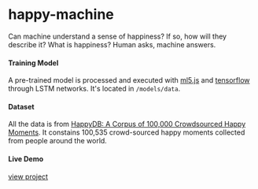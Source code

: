 # happy-machine
Can machine understand a sense of happiness? If so, how will they describe it? What is happiness? Human asks, machine answers.

#### Training Model
A pre-trained model is processed and executed with [ml5.js](https://ml5js.org/) and [tensorflow](https://www.tensorflow.org/) through LSTM networks. It's located in ``` /models/data ```.

#### Dataset
All the data is from [HappyDB: A Corpus of 100,000 Crowdsourced Happy Moments](https://rit-public.github.io/HappyDB/). It constains 100,535 crowd-sourced happy moments collected from people around the world. 

#### Live Demo
[view project](https://byjoohyunpark.github.io/happy-machine/)
